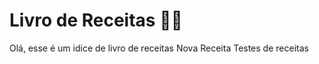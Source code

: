 # Livro de Receitas :man_cook:

Olá, esse é um idice de livro de receitas
Nova Receita
Testes de receitas

